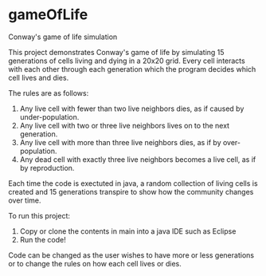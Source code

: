 # gameOfLife
Conway's game of life simulation

This project demonstrates Conway's game of life by simulating 15 generations of cells living and dying in a 20x20 grid.
Every cell interacts with each other through each generation which the program decides which cell lives and dies.

The rules are as follows:
1. Any live cell with fewer than two live neighbors dies, as if caused by under-population.
2. Any live cell with two or three live neighbors lives on to the next generation.
3. Any live cell with more than three live neighbors dies, as if by over-population.
4. Any dead cell with exactly three live neighbors becomes a live cell, as if by reproduction.

Each time the code is exectuted in java, a random collection of living cells is created and 15 generations transpire to show how the community changes over time.

To run this project:
1. Copy or clone the contents in main into a java IDE such as Eclipse
2. Run the code!

Code can be changed as the user wishes to have more or less generations or to change the rules on how each cell lives or dies.
